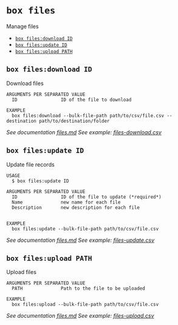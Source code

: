 `box files`
===========

Manage files

* [`box files:download ID`](#box-filesdownload-id)
* [`box files:update ID`](#box-filesupdate-id)
* [`box files:upload PATH`](#box-filesupload)

## `box files:download ID`

Download files

```
ARGUMENTS PER SEPARATED VALUE
  ID                ID of the file to download

EXAMPLE
  box files:download --bulk-file-path path/to/csv/file.csv --destination path/to/destination/folder
```
_See documentation [files.md](https://github.com/box/boxcli/blob/main/docs/files.md#box-filesdownload-id)_
_See example: [files-download.csv](files-download.csv)_


## `box files:update ID`

Update file records

```
USAGE
  $ box files:update ID

ARGUMENTS PER SEPARATED VALUE
  ID                ID of the file to update (*required*)
  Name              new name for each file
  Description       new description for each file 


EXAMPLE
  box files:update --bulk-file-path path/to/csv/file.csv
```


_See documentation [files.md](https://github.com/box/boxcli/blob/main/docs/files.md#box-filesupdate-id)_
_See example: [files-update.csv](files-update.csv)_

## `box files:upload PATH`

Upload files

```
ARGUMENTS PER SEPARATED VALUE
  PATH              Path to the file to be uploaded

EXAMPLE
  box files:upload --bulk-file-path path/to/csv/file.csv
```
_See documentation [files.md](https://github.com/box/boxcli/blob/main/docs/files.md#box-filesupload-path)_
_See example: [files-upload.csv](files-upload.csv)_
